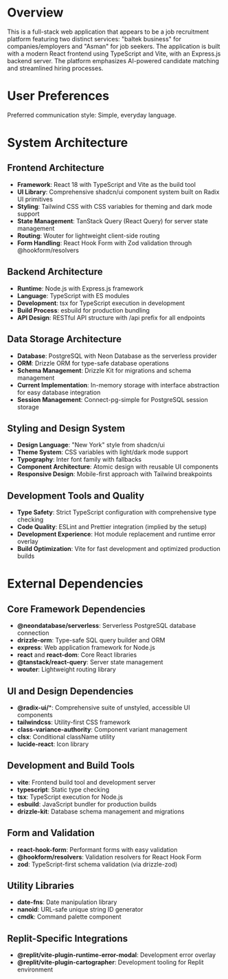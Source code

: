 # Overview

This is a full-stack web application that appears to be a job recruitment platform featuring two distinct services: "baltek business" for companies/employers and "Asman" for job seekers. The application is built with a modern React frontend using TypeScript and Vite, with an Express.js backend server. The platform emphasizes AI-powered candidate matching and streamlined hiring processes.

# User Preferences

Preferred communication style: Simple, everyday language.

# System Architecture

## Frontend Architecture
- **Framework**: React 18 with TypeScript and Vite as the build tool
- **UI Library**: Comprehensive shadcn/ui component system built on Radix UI primitives
- **Styling**: Tailwind CSS with CSS variables for theming and dark mode support
- **State Management**: TanStack Query (React Query) for server state management
- **Routing**: Wouter for lightweight client-side routing
- **Form Handling**: React Hook Form with Zod validation through @hookform/resolvers

## Backend Architecture
- **Runtime**: Node.js with Express.js framework
- **Language**: TypeScript with ES modules
- **Development**: tsx for TypeScript execution in development
- **Build Process**: esbuild for production bundling
- **API Design**: RESTful API structure with /api prefix for all endpoints

## Data Storage Architecture
- **Database**: PostgreSQL with Neon Database as the serverless provider
- **ORM**: Drizzle ORM for type-safe database operations
- **Schema Management**: Drizzle Kit for migrations and schema management
- **Current Implementation**: In-memory storage with interface abstraction for easy database integration
- **Session Management**: Connect-pg-simple for PostgreSQL session storage

## Styling and Design System
- **Design Language**: "New York" style from shadcn/ui
- **Theme System**: CSS variables with light/dark mode support
- **Typography**: Inter font family with fallbacks
- **Component Architecture**: Atomic design with reusable UI components
- **Responsive Design**: Mobile-first approach with Tailwind breakpoints

## Development Tools and Quality
- **Type Safety**: Strict TypeScript configuration with comprehensive type checking
- **Code Quality**: ESLint and Prettier integration (implied by the setup)
- **Development Experience**: Hot module replacement and runtime error overlay
- **Build Optimization**: Vite for fast development and optimized production builds

# External Dependencies

## Core Framework Dependencies
- **@neondatabase/serverless**: Serverless PostgreSQL database connection
- **drizzle-orm**: Type-safe SQL query builder and ORM
- **express**: Web application framework for Node.js
- **react** and **react-dom**: Core React libraries
- **@tanstack/react-query**: Server state management
- **wouter**: Lightweight routing library

## UI and Design Dependencies
- **@radix-ui/***: Comprehensive suite of unstyled, accessible UI components
- **tailwindcss**: Utility-first CSS framework
- **class-variance-authority**: Component variant management
- **clsx**: Conditional className utility
- **lucide-react**: Icon library

## Development and Build Tools
- **vite**: Frontend build tool and development server
- **typescript**: Static type checking
- **tsx**: TypeScript execution for Node.js
- **esbuild**: JavaScript bundler for production builds
- **drizzle-kit**: Database schema management and migrations

## Form and Validation
- **react-hook-form**: Performant forms with easy validation
- **@hookform/resolvers**: Validation resolvers for React Hook Form
- **zod**: TypeScript-first schema validation (via drizzle-zod)

## Utility Libraries
- **date-fns**: Date manipulation library
- **nanoid**: URL-safe unique string ID generator
- **cmdk**: Command palette component

## Replit-Specific Integrations
- **@replit/vite-plugin-runtime-error-modal**: Development error overlay
- **@replit/vite-plugin-cartographer**: Development tooling for Replit environment